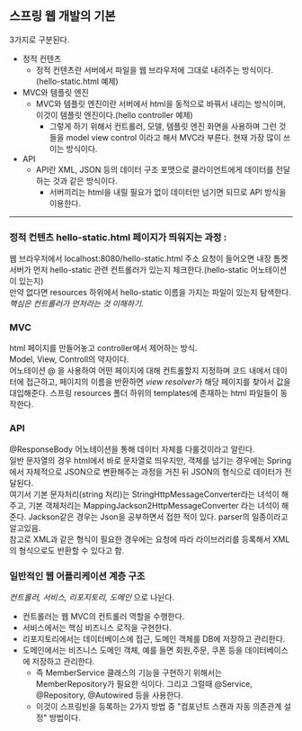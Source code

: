 ## 스프링 웹 개발의 기본

3가지로 구분된다.

+ 정적 컨텐츠
    + 정적 컨텐츠란 서버에서 파일을 웹 브라우저에 그대로 내려주는 방식이다. 
      (hello-static.html 예제) 
+ MVC와 템플릿 엔진
    + MVC와 템플릿 엔진이란 서버에서 html을 동적으로 바꿔서 내리는 방식이며, 
      이것이 템플릿 엔진이다.(hello controller 예제)
        + 그렇게 하기 위해서 컨트롤러, 모델, 템플릿 엔진 화면을 사용하며 그런 것들을 model view control 이라고 해서 MVC라 부른다.
          현재 가장 많이 쓰이는 방식이다.
+ API 
    + API란 XML, JSON 등의 데이터 구조 포맷으로 클라이언트에게 데이터를 전달하는 것과 같은 방식이다.
        + 서버끼리는 html을 내릴 필요가 없이 데이터만 넘기면 되므로 API 방식을 이용한다.
    
***

### 정적 컨텐츠 hello-static.html 페이지가 띄워지는 과정 :

웹 브라우저에서 localhost:8080/hello-static.html 주소 요청이 들어오면 내장 톰켓 서버가 먼저
hello-static 관련 컨트롤러가 있는지 체크한다.(hello-static 어노테이션이 있는지)  
만약 없다면 resources 하위에서 hello-static 이름을 가지는 파일이 있는지 탐색한다.
*핵심은 컨트롤러가 먼저라는 것 이해하기.*

### MVC

html 페이지를 만들어놓고 controller에서 제어하는 방식.  
Model, View, Controll의 약자이다.  
어노테이션 @ 을 사용하여 어떤 페이지에 대해 컨트롤할지 지정하며 코드 내에서 데이터에 접근하고,
페이지의 이름을 반환하면 *view resolver*가 해당 페이지를 찾아서 값을 대입해준다.
스프링 resources 폴더 하위의 templates에 존재하는 html 파일들이 동작한다.

### API

@ResponseBody 어노테이션을 통해 데이터 자체를 다룰것이라고 알린다.  
일반 문자열의 경우 html에서 바로 문자열로 띄우지만, 객체를 넘기는 경우에는 Spring에서 자체적으로 JSON으로 
변환해주는 과정을 거친 뒤 JSON의 형식으로 데이터가 전달된다.  
여기서 기본 문자처리(string 처리)는 StringHttpMessageConverter라는 녀석이 해주고,
기본 객체처리는 MappingJackson2HttpMessageConverter 라는 녀석이 해준다.
Jackson같은 경우는 Json을 공부하면서 접한 적이 있다. parser의 일종이라고 알고있음.  
참고로 XML과 같은 형식이 필요한 경우에는 요청에 따라 라이브러리를 등록해서 XML의 형식으로도 반환할 수 있다고 함.

### 일반적인 웹 어플리케이션 계층 구조
*컨트롤러, 서비스, 리포지토리, 도메인* 으로 나뉜다.
+ 컨트롤러는 웹 MVC의 컨트롤러 역할을 수행한다.
+ 서비스에서는 핵심 비즈니스 로직을 구현한다.
+ 리포지토리에서는 데이터베이스에 접근, 도메인 객체를 DB에 저장하고 관리한다.
+ 도메인에서는 비즈니스 도메인 객체, 예를 들면 회원,주문, 쿠폰 등을 데이터베이스에 저장하고 관리한다.
    + 즉 MemberService 클래스의 기능을 구현하기 위해서는 MemberRepository가 필요한 식이다.
      그리고 그럴때 @Service, @Repository, @Autowired 등을 사용한다.
    + 이것이 스프링빈을 등록하는 2가지 방법 중 "컴포넌트 스캔과 자동 의존관계 설정" 방법이다.
    

	